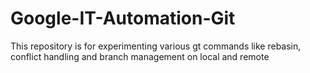 # Google-IT-Automation-Git
This repository is for experimenting various gt commands like rebasin, conflict handling and branch management on local and remote
